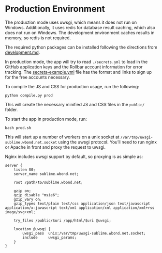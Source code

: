 # Production Environment

The production mode uses uwsgi, which means it does not run on Windows.
Additionally, it uses redis for database result caching, which also does not
run on Windows. The development environment caches results in memory, so
redis is not required.

The required python packages can be installed following the directions from
[development.md](development.md).

In production mode, the app will try to read `./secrets.yml` to load in the
GitHub application keys and the Rollbar account information for error tracking.
The [secrets-example.yml](secrets-example.yml) file has the format and links
to sign up for the free accounts necessary.

To compile the JS and CSS for production usage, run the following:

```
python compile.py prod
```

This will create the necessary minified JS and CSS files in the `public/`
folder.

To start the app in production mode, run:

```
bash prod.sh
```

This will start up a number of workers on a unix socket at
`/var/tmp/uwsgi-sublime.wbond.net.socket` using the uwsgi
protocol. You’ll need to run nginx or Apache in front and proxy the
request to uwsgi.

Nginx includes uwsgi support by default, so proxying is as simple as:

```
server {
    listen 80;
    server_name sublime.wbond.net;

    root /path/to/sublime.wbond.net;

    gzip on;
    gzip_disable "msie6";
    gzip_vary on;
    gzip_types text/plain text/css application/json text/javascript application/x-javascript text/xml application/xml application/xml+rss image/svg+xml;

    try_files /public/$uri /app/html/$uri @uwsgi;

    location @uwsgi {
        uwsgi_pass  unix:/var/tmp/uwsgi-sublime.wbond.net.socket;
        include     uwsgi_params;
    }
}
```
